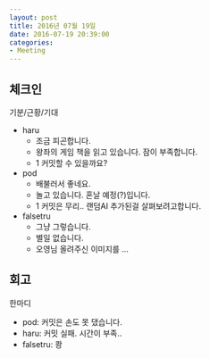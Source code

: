```yaml
---
layout: post
title: 2016년 07월 19일
date: 2016-07-19 20:39:00
categories:
- Meeting
---
```


## 체크인

기분/근황/기대

* haru
  * 조금 피곤합니다.
  * 왕좌의 게임 책을 읽고 있습니다. 잠이 부족합니다.
  * 1 커밋할 수 있을까요?
* pod
  * 배불러서 좋네요.
  * 놀고 있습니다. 혼날 예정(?)입니다.
  * 1 커밋은 무리.. 랜덤AI 추가된걸 살펴보려고합니다.
* falsetru
  * 그냥 그렇습니다.
  * 별일 없습니다.
  * 오영님 올려주신 이미지를 ...


## 회고

한마디

* pod: 커밋은 손도 못 댔습니다.
* haru: 커밋 실패. 시간이 부족..
* falsetru: 쾅
